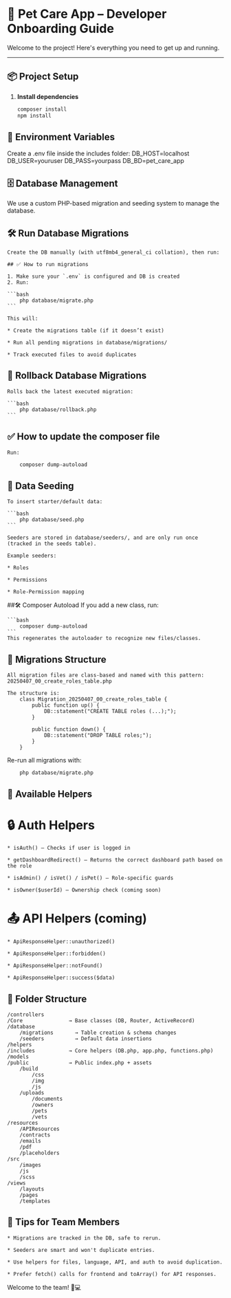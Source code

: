 # 🐾 Pet Care App – Developer Onboarding Guide

Welcome to the project! Here's everything you need to get up and running.

---

## 📦 Project Setup

1. **Install dependencies**

    ```bash
    composer install
    npm install
    ```

## 🧩 Environment Variables
Create a .env file inside the includes folder:
    DB_HOST=localhost
    DB_USER=youruser
    DB_PASS=yourpass
    DB_BD=pet_care_app

## 🗄️ Database Management
We use a custom PHP-based migration and seeding system to manage the database.

## 🛠️ Run Database Migrations

    Create the DB manually (with utf8mb4_general_ci collation), then run:

    ## ✅ How to run migrations

    1. Make sure your `.env` is configured and DB is created
    2. Run:

    ```bash
        php database/migrate.php
    ```

    This will:

    * Create the migrations table (if it doesn’t exist)

    * Run all pending migrations in database/migrations/

    * Track executed files to avoid duplicates

## 🔁 Rollback Database Migrations
    Rolls back the latest executed migration:

    ```bash
        php database/rollback.php
    ```


## ✅ How to update the composer file
    Run:

```bash
    composer dump-autoload
```

## 🌱 Data Seeding
    To insert starter/default data:

    ```bash
        php database/seed.php
    ```

    Seeders are stored in database/seeders/, and are only run once (tracked in the seeds table).

    Example seeders:

    * Roles

    * Permissions

    * Role-Permission mapping

##🛠️ Composer Autoload
    If you add a new class, run:

    ```bash
        composer dump-autoload
    ```
    This regenerates the autoloader to recognize new files/classes.


## 🔧 Migrations Structure
    All migration files are class-based and named with this pattern:
    20250407_00_create_roles_table.php

    The structure is:
        class Migration_20250407_00_create_roles_table {
            public function up() {
                DB::statement("CREATE TABLE roles (...);");
            }

            public function down() {
                DB::statement("DROP TABLE roles;");
            }
        }


Re-run all migrations with:

```bash
    php database/migrate.php
```

## 🧰 Available Helpers
# 🔒 Auth Helpers
    * isAuth() – Checks if user is logged in

    * getDashboardRedirect() – Returns the correct dashboard path based on the role

    * isAdmin() / isVet() / isPet() – Role-specific guards

    * isOwner($userId) – Ownership check (coming soon)

# 📤 API Helpers (coming)
    * ApiResponseHelper::unauthorized()

    * ApiResponseHelper::forbidden()

    * ApiResponseHelper::notFound()

    * ApiResponseHelper::success($data)

## 📂 Folder Structure
    /controllers         
    /Core               → Base classes (DB, Router, ActiveRecord)
    /database
        /migrations       → Table creation & schema changes
        /seeders          → Default data insertions
    /helpers
    /includes           → Core helpers (DB.php, app.php, functions.php)
    /models
    /public             → Public index.php + assets
        /build
            /css
            /img
            /js
        /uploads
            /documents
            /owners
            /pets
            /vets
    /resources
        /APIResources
        /contracts
        /emails
        /pdf
        /placeholders
    /src
        /images
        /js
        /scss
    /views
        /layouts
        /pages
        /templates


## 🧠 Tips for Team Members
    * Migrations are tracked in the DB, safe to rerun.

    * Seeders are smart and won't duplicate entries.

    * Use helpers for files, language, API, and auth to avoid duplication.

    * Prefer fetch() calls for frontend and toArray() for API responses.


Welcome to the team! 🐶💻